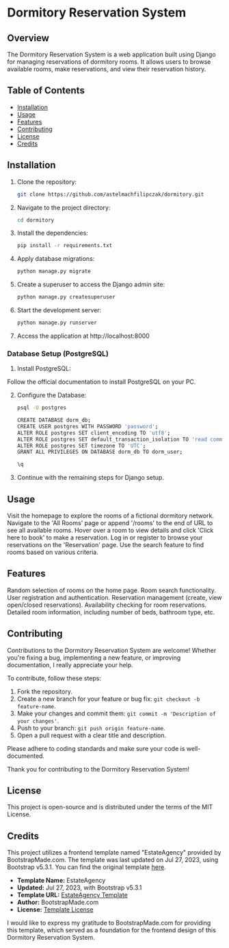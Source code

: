 # Dormitory Reservation System

## Overview

The Dormitory Reservation System is a web application built using Django for managing reservations of dormitory rooms. It allows users to browse available rooms, make reservations, and view their reservation history.

## Table of Contents

- [Installation](#installation)
- [Usage](#usage)
- [Features](#features)
- [Contributing](#contributing)
- [License](#license)
- [Credits](#credits)

## Installation

1. Clone the repository:

   ```bash
   git clone https://github.com/astelmachfilipczak/dormitory.git

2. Navigate to the project directory:

    ```bash
    cd dormitory
   
3. Install the dependencies:

    ```bash
    pip install -r requirements.txt
   
4. Apply database migrations:

    ```bash
   python manage.py migrate
   

5. Create a superuser to access the Django admin site:

    ```bash
   python manage.py createsuperuser
   

6. Start the development server:

    ```bash
   python manage.py runserver

7. Access the application at http://localhost:8000


   
### Database Setup (PostgreSQL)
1. Install PostgreSQL:

Follow the official documentation to install PostgreSQL on your PC.

2. Configure the Database:

    ```bash
    psql -U postgres

    CREATE DATABASE dorm_db;
    CREATE USER postgres WITH PASSWORD 'password';
    ALTER ROLE postgres SET client_encoding TO 'utf8';
    ALTER ROLE postgres SET default_transaction_isolation TO 'read committed';
    ALTER ROLE postgres SET timezone TO 'UTC';
    GRANT ALL PRIVILEGES ON DATABASE dorm_db TO dorm_user;

    \q
   
3. Continue with the remaining steps for Django setup.
   
## Usage
Visit the homepage to explore the rooms of a fictional dormitory network.
Navigate to the 'All Rooms' page or append '/rooms' to the end of URL to see all available rooms.
Hover over a room to view details and click 'Click here to book' to make a reservation.
Log in or register to browse your reservations on the 'Reservation' page.
Use the search feature to find rooms based on various criteria.

## Features
Random selection of rooms on the home page.
Room search functionality.
User registration and authentication.
Reservation management (create, view open/closed reservations).
Availability checking for room reservations.
Detailed room information, including number of beds, bathroom type, etc.

## Contributing
Contributions to the Dormitory Reservation System are welcome! Whether you're fixing a bug, implementing a new feature, or improving documentation, I really appreciate your help.

To contribute, follow these steps:

1. Fork the repository.
2. Create a new branch for your feature or bug fix: `git checkout -b feature-name`.
3. Make your changes and commit them: `git commit -m 'Description of your changes'`.
4. Push to your branch: `git push origin feature-name`.
5. Open a pull request with a clear title and description.

Please adhere to coding standards and make sure your code is well-documented. 

Thank you for contributing to the Dormitory Reservation System!

## License
This project is open-source and is distributed under the terms of the MIT License.

## Credits

This project utilizes a frontend template named "EstateAgency" provided by BootstrapMade.com. The template was last updated on Jul 27, 2023, using Bootstrap v5.3.1. You can find the original template [here](https://bootstrapmade.com/real-estate-agency-bootstrap-template/).

- **Template Name:** EstateAgency
- **Updated:** Jul 27, 2023, with Bootstrap v5.3.1
- **Template URL:** [EstateAgency Template](https://bootstrapmade.com/real-estate-agency-bootstrap-template/)
- **Author:** BootstrapMade.com
- **License:** [Template License](https://bootstrapmade.com/license/)

I would like to express my gratitude to BootstrapMade.com for providing this template, which served as a foundation for the frontend design of this Dormitory Reservation System.
